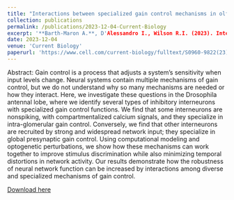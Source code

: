 ```yaml
---
title: "Interactions between specialized gain control mechanisms in olfactory processing"
collection: publications
permalink: /publications/2023-12-04-Current-Biology
excerpt: '**Barth-Maron A.**, D'Alessandro I., Wilson R.I. (2023). Interactions between specialized gain control mechanisms in olfactory processing. Current Biology 33 (23), 5109-5120. e7'
date: 2023-12-04
venue: 'Current Biology'
paperurl: 'https://www.cell.com/current-biology/fulltext/S0960-9822(23)01442-2'
---
```


Abstract: Gain control is a process that adjusts a system’s sensitivity when input levels change. Neural systems contain multiple mechanisms of gain control, but we do not understand why so many mechanisms are needed or how they interact. Here, we investigate these questions in the Drosophila antennal lobe, where we identify several types of inhibitory interneurons with specialized gain control functions. We find that some interneurons are nonspiking, with compartmentalized calcium signals, and they specialize in intra-glomerular gain control. Conversely, we find that other interneurons are recruited by strong and widespread network input; they specialize in global presynaptic gain control. Using computational modeling and optogenetic perturbations, we show how these mechanisms can work together to improve stimulus discrimination while also minimizing temporal distortions in network activity. Our results demonstrate how the robustness of neural network function can be increased by interactions among diverse and specialized mechanisms of gain control.

[Download here](https://www.cell.com/current-biology/fulltext/S0960-9822(23)01442-2)
